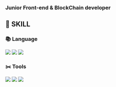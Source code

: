 ### __Junior Front-end & BlockChain developer__

## :wrench: SKILL

### :books: Language
  
<img src="https://img.shields.io/badge/Javascript-F7DF1E?style=flat-square&logo=Javascript&logoColor=white"/>  <img src="https://img.shields.io/badge/Solidity-363636?style=flat-square&logo=Solidity&logoColor=white"/>  <img src="https://img.shields.io/badge/C Sharp-239120?style=flat-square&logo=C Sharp&logoColor=white"/> 

### :scissors: Tools
<img src="https://img.shields.io/badge/Git-F05032?style=flat-square&logo=Git&logoColor=white"/>   <img src="https://img.shields.io/badge/GitHub-181717?style=flat-square&logo=GitHub&logoColor=white"/>   <img src="https://img.shields.io/badge/Notion-000000?style=flat-square&logo=Notion&logoColor=white"/> 

<!--
**6uamy/6uamy** is a ✨ _special_ ✨ repository because its `README.md` (this file) appears on your GitHub profile.

Here are some ideas to get you started:

- 🔭 I’m currently working on ...
- 🌱 I’m currently learning ...
- 👯 I’m looking to collaborate on ...
- 🤔 I’m looking for help with ...
- 💬 Ask me about ...
- 📫 How to reach me: ...
- 😄 Pronouns: ...
- ⚡ Fun fact: ...
-->
